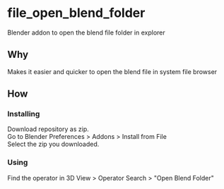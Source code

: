 # file_open_blend_folder
 Blender addon to open the blend file folder in explorer

## Why
Makes it easier and quicker to open the blend file in system file browser  

## How
### Installing
Download repository as zip.  
Go to Blender Preferences > Addons > Install from File  
Select the zip you downloaded.  

### Using
Find the operator in 3D View > Operator Search > "Open Blend Folder"  